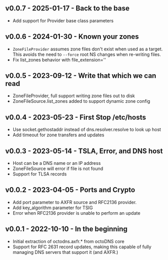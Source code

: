 ## v0.0.7 - 2025-01-17 - Back to the base

- Add support for Provider base class parameters

## v0.0.6 - 2024-01-30 - Known your zones

- `ZoneFileProvider` assumes zone files don't exist when used as a
  target. This avoids the need to `--force` root NS changes when
  re-writing files.
- Fix list_zones behavior with file_extension=''

## v0.0.5 - 2023-09-12 - Write that which we can read

- ZoneFileProvider, full support writing zone files out to disk
- ZoneFileSource.list_zones added to support dynamic zone config

## v0.0.4 - 2023-05-23 - First Stop /etc/hosts

- Use socket.gethostaddr instead of dns.resolver.resolve to look up host
- Add timeout for zone transfers and updates

## v0.0.3 - 2023-05-14 - TSLA, Error, and DNS host

- Host can be a DNS name or an IP address
- ZoneFileSource will error if file is not found
- Support for TLSA records

## v0.0.2 - 2023-04-05 - Ports and Crypto

- Add port parameter to AXFR source and RFC2136 provider.
- Add key_algorithm parameter for TSIG
- Error when RFC2136 provider is unable to perform an update

## v0.0.1 - 2022-10-10 - In the beginning

* Initial extraction of octodns.axfr.* from octoDNS core
* Support for RFC 2631 record updates, making this capable of fully managing DNS
  servers that support it (and AXFR.)
